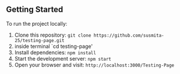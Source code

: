 ## Getting Started

To run the project locally:

1. Clone this repository: `git clone https://github.com/susmita-25/testing-page.git`
2. inside terminal `cd testing-page'
3. Install dependencies: `npm install`
4. Start the development server: `npm start`
5. Open your browser and visit: `http://localhost:3000/Testing-Page`
